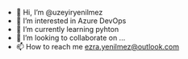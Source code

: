 - 👋 Hi, I’m @uzeyiryenilmez
- 👀 I’m interested in Azure DevOps
- 🌱 I’m currently learning pyhton
- 💞️ I’m looking to collaborate on ...
- 📫 How to reach me ezra.yenilmez@outlook.com

<!---
uzeyiryenilmez/uzeyiryenilmez is a ✨ special ✨ repository because its `README.md` (this file) appears on your GitHub profile.
You can click the Preview link to take a look at your changes.
--->
